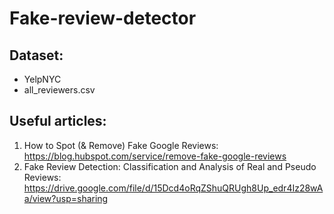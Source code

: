 # Fake-review-detector

## Dataset: 
- YelpNYC
- all_reviewers.csv

## Useful articles:
1. How to Spot (& Remove) Fake Google Reviews: https://blog.hubspot.com/service/remove-fake-google-reviews
2. Fake Review Detection: Classification and Analysis of Real and Pseudo Reviews: https://drive.google.com/file/d/15Dcd4oRqZShuQRUgh8Up_edr4Iz28wAa/view?usp=sharing
